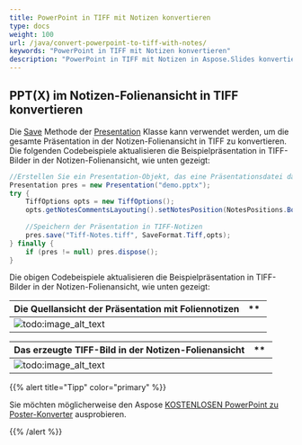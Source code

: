 ```yaml
---
title: PowerPoint in TIFF mit Notizen konvertieren
type: docs
weight: 100
url: /java/convert-powerpoint-to-tiff-with-notes/
keywords: "PowerPoint in TIFF mit Notizen konvertieren"
description: "PowerPoint in TIFF mit Notizen in Aspose.Slides konvertieren."
---
```


## **PPT(X) im Notizen-Folienansicht in TIFF konvertieren**
Die [Save](https://reference.aspose.com/slides/java/com.aspose.slides/Presentation#save-java.lang.String-int-com.aspose.slides.ISaveOptions-) Methode der [Presentation](https://reference.aspose.com/slides/java/com.aspose.slides/Presentation) Klasse kann verwendet werden, um die gesamte Präsentation in der Notizen-Folienansicht in TIFF zu konvertieren. Die folgenden Codebeispiele aktualisieren die Beispielpräsentation in TIFF-Bilder in der Notizen-Folienansicht, wie unten gezeigt:

```java
//Erstellen Sie ein Presentation-Objekt, das eine Präsentationsdatei darstellt
Presentation pres = new Presentation("demo.pptx");
try {
    TiffOptions opts = new TiffOptions();
    opts.getNotesCommentsLayouting().setNotesPosition(NotesPositions.BottomFull);
    
    //Speichern der Präsentation in TIFF-Notizen
    pres.save("Tiff-Notes.tiff", SaveFormat.Tiff,opts);
} finally {
    if (pres != null) pres.dispose();
}
```

Die obigen Codebeispiele aktualisieren die Beispielpräsentation in TIFF-Bilder in der Notizen-Folienansicht, wie unten gezeigt:

|**Die Quellansicht der Präsentation mit Foliennotizen**|** |
| :- | :- |
|![todo:image_alt_text](http://i.imgur.com/6HdY6IV.png)| |


|**Das erzeugte TIFF-Bild in der Notizen-Folienansicht**|** |
| :- | :- |
|![todo:image_alt_text](http://i.imgur.com/A3ttT2y.png)| |

{{% alert title="Tipp" color="primary" %}}

Sie möchten möglicherweise den Aspose [KOSTENLOSEN PowerPoint zu Poster-Konverter](https://products.aspose.app/slides/conversion/convert-ppt-to-poster-online) ausprobieren.

{{% /alert %}}